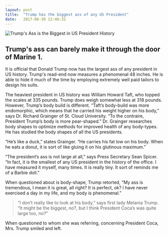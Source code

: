 ```yaml
---
layout: post
title:  "Trump has the biggest ass of any US President"
date:   2017-06-30 12:46:32
---
```


![Trump's Ass is the Biggest in US President History](http://imgur.com/SnFDPCy.jpg)

## Trump's ass can barely make it through the door of Marine 1.

It is official that Donald Trump now has the largest ass of any president in US history.  Trump's read-end now measures a phenomenal 48 inches.  He is able to hide it much of the time by employing extremely well paid tailors to design his suits.

The heaviest president in US history was William Howard Taft, who topped the scales at 335 pounds.  Trump does weigh somewhat less at 318 pounds.  However, Trump’s body build is different.  “Taft’s body-build was more endomorphic, which means that he carried his weight higher on his body,”  says Dr. Richard Grainger of St. Cloud University.  “To the contraire, President Trump’s body is more pear-shaped.”  Dr. Grainger researches body shapes to optimize methods for improved health of any body-types.  He has studied the body shapes of all the US presidents.
 
“He’s like a duck,” states Grainger.  “He carries his fat low on his body.  When he eats a donut, it is sort of like gluing it on his glutinous maximum.”

“The president’s ass is not large at all,” says Press Secretary Sean Spicer.  “In fact, it is the smallest of any US president in the history of the office.  I have measured it myself, many times.  It is really tiny.  It sort of reminds me of a Barbie doll.”

When questioned about is body-shape, Trump retorted, “My ass is tremendous, I mean it is great, all right?  It is perfect, ok?  I have never exercised a day in my life, and my body is phenomenal.”

>”I don’t really like to look at his body,” says first lady Melania Trump.  “It might be the biggest, no?, but I think President Coca’s was quite large too, no?”

When questioned to whom she was referring, concerning President Coca, Mrs. Trump smiled and left.
